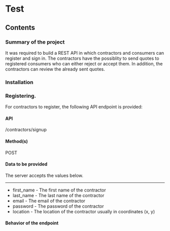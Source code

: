 # Test

## Contents

### Summary of the project
 
It was required to build a REST API in which contractors and consumers can register and sign in. 
The contractors have the possiblity to send quotes to registered consumers who can either
reject or accept them. In addition, the contractors can review the already sent quotes.

### Installation

### Registering. 
For contractors to register, the following API endpoint is provided:

#### API
/contractors/signup
#### Method(s)
POST
#### Data to be provided
The server accepts the values below. 
___
- first_name - The first name of the contractor
- last_name - The last name of the contractor
- email - The email of the contractor
- password - The password of the contractor
- location - The location of the contractor usually in coordinates (x, y)

#### Behavior of the endpoint

